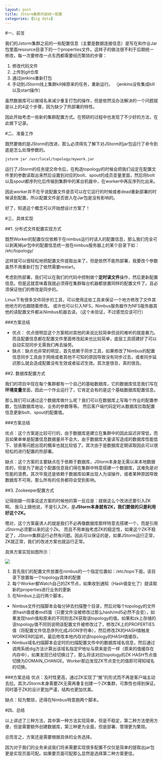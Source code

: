 ```yaml
---
layout: post
title: JStorm集群外部统一配置
categories: [big data]
---
```


#一、前言

我们的Jstorm集群之前的一些配置信息（主要是数据连接信息）是写在和作业Jar包里面resource目录下的一个properties文件。这样子的做法很不利于后期统一修改，每一次要修改一点东西都需要经历繁琐的步骤：
1. 修改代码文件
2. 上传到git仓库
3. 通过jenkins重新打包
4. 手动到JStorm线上集群kill掉原来的任务，重新运行。 （jenkins没有集成kill以及start操作）

虽然数据库可以做域名来减少重复打包的操作，但是依然没办法解决的一个问题就是以上的4这个步骤，因为缺少了热部署的特性。

因此开始考虑一些新的集群配置方式。在预研的过程中也发现了不少好的方法，在此做下记录。

#二、准备工作

既然要做的是JStorm的改进，那么必须得先了解下对JStorm的jar包运行了命令到底是怎么处理参数的。
``` bash
jstorm jar /usr/local/topology/mywork.jar 
```
运行了JStorm的任务提交命令后，在构造topology的时候会把我们设定在配置文件里的参数读取出来然后设置到对应的bolt、spout的成员变量里面，然后将bolt以及spout都序列化后传输到集群中的某台机器中，在worker中再反序列化出来。

因此worker并不在乎说配置文件是否可以在它运行的时候或者dead重新部署的时候读到配置。所以配置文件是否嵌入在Jar包是没有影响的。

好了，知道这个概念可以开始想设计方案了！

#三、具体实现

##1. 分布式文件配置实现方式

既然Worker的配置仅仅依赖于在nimbus运行时读入的配置信息，那么我们完全可以剥离掉jar包中的配置信息统一放在nimbus服务器上的某个目录下如： /etc/topology/

这样就可以很轻松地把配置文件提取出来了，但是依然不能热部署，我要改个参数虽然不用重新打包了依然需要restart。

考虑到热部署，我们可以在我们的代码中控制做个**定时读文件**操作，然后更新配置信息。但是这就意味着我就必须得在集群每台机器都放置同样的配置文件了。且必须保证他们的修改是同步的。

Linux下有很多文件同步的工具，可以使用这些工具来保证一个地方修改了文件其他地方的也跟随着修改。
或许也可以引入NFS，Nimbus服务器作为NFS服务器其他的读配置文件都从Nimbus机器去读。（这个未验证，不过感觉应该可行）

###方案总结

* 优点： 优点很明显这个方案相对其他的来说比较简单但说的难听的就是暴力。而且配置信息都在配置文件里面修改起来也比较简单，底层工具搭建好了可以自动实现同步无需我们再去操劳。
* 缺点：缺点也非常的明显，首先依赖于同步工具，如果修改了Nimbus的配置信息同步工具由于网络或者其他不可知的原因导致没有同步过去，或者同步延迟那么就会造成配置没有生效或者延迟生效。其次是很丑，真的很丑。


##2. 数据库配置方式

我们的项目中现在每个集群都有一个自己的基础数据库，它的数据库信息我们写在**环境变量**里面，因此一个作业运行了，它肯定会有的是这个基础数据库配置信息。

那么我们可以通过这个数据库做什么呢？我们可以在数据库上写每个作业的配置参数，包括数据库地址、业务的参数等等。
然后客户端代码定时从数据库拉取配置信息更新bolt、spout的配置值。

###方案总结

优点：这个方案是比较可行的，由于数据库是建立在集群中的因此延迟非常低，而且如果单单是配置信息数据量并不会大，由于数据库大量读写造成的数据库性能低下、锁表等问题出现的概率也就比较低了。其次由于是数据库定期读取因此可以很轻松的进行配置的热部署。

缺点：这个方案的主要缺点在于依赖于数据库，JStorm本身是无需以来本地数据库的，但是为了做这个配置信息我们得在集群中特意搭建一个数据库，这难免是对性能的浪费。其次毕竟还是依赖于数据库如果出现人为误操作，或者某种原因导致数据库不可用，那么所有的任务都将会受到影响。


##3. Zookeeper配置方式

记得刚跟一同事说这方案的时候他的第一反应是：就做这么个改进还要引入ZK啊。 
我马上跟他说，不是引入ZK，是**JStorm本身就有ZK，我们要做的只是利用好这个ZK。**

嗯对，这个方案最诱人的就是我们不必再像数据库那样特意去搭建一个，而是引用JStorm必须要以来的这个Zk。
而且不用单独考虑ZK的稳定性，如果这个ZK不稳定了，JStorm集群运行必然有问题。因此可以保证的是，如果JStorm运行正常，ZK就正常，我们的改进方案也就运行正常。

具体方案实现如图所示：

![](https://iamjohnnyzhuang.github.io/public/upload/7.png)

1. 首先我们的配置文件放置在nimbus的一个指定位置如：/etc/topo下面，该目录下放置每一个topology具体的配置
2. 每个Worker都Watch自己的ZK节点，如果收到通知（Hash值变化了）就读取新的properties进行业务的更新
3. 在Nimbus上运行两个脚本，
* Nimbus文件扫描脚本会每分钟去扫描整个目录，然后对每个topology的文件求hash值或者md5值（只要文件没被修改过那么hash/md5必然不会变），如果发现hash值和原来的不同则去ZK获取该topology的值。如果和zk上存储的该topology值不同则说明该配置文件被修改过了，修改ZK上的PROPERTIES值（将配置文件信息序列化成JSON字符串），然后修改ZK的HASH值触发WORKER的监听。最后修改本地内存对该topology的HASH值缓存。
* Nimbus域名扫描脚本会定时的扫描配置文件中的数据库域名信息，然后通过调用系统dig方法计算出该域名指定IP地址与原来是否一样（原来的值缓存在内存中），如果发现已经切换过了，那么将该对应topology的ZK HASH节点值切换为DOMAIN_CHANGE。Worker那边发现ZK节点变化的值即可得知域名的切换。

###方案总结
优点：及时性更高，通过ZK实现了“推”的形式而不再是客户端主动去拉。其次JStorm本身需要ZK无需再重复创建一个ZK集群，可靠性也得到保证。同时基于ZK的设计更加严谨，结构也更加优美。

缺点：较为繁琐，还得在Nimbus特意跑两个脚本。


#四、总结

以上讲述了三种方法，其中第一种方法实现简单，但是不稳定，第二种方法使用方便，但是需要额外创建数据库，第三种更为全面，但是部署、管理更为繁琐。

总而言之，方案还是需要根据具体的业务选择。

因为对于我们的业务来说我们将来需要实现很多配置不仅仅是简单的提取出jar包更是实现页面可配。如果要页面可配那么显然是选择第二种方案更佳。





